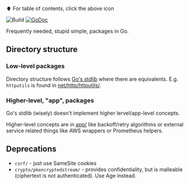 ⬆️ For table of contents, click the above icon

![Build](https://github.com/function61/gokit/workflows/Build/badge.svg)
[![GoDoc](https://img.shields.io/badge/godoc-reference-5272B4.svg?style=for-the-badge)](https://godoc.org/github.com/function61/gokit)

Frequently needed, stupid simple, packages in Go.


Directory structure
-------------------

### Low-level packages

Directory structure follows [Go's stdlib](https://pkg.go.dev/std?tab=packages) where there
are equivalents. E.g. `httputils` is found in [net/http/httputils/](net/http/httputils/).


### Higher-level, "app", packages

Go's stdlib (wisely) doesn't implement higher lervel/app-level concepts.

Higher-level concepts are in [app/](app/) like backoff/retry algorithms or external service
related things like AWS wrappers or Prometheus helpers.


Deprecations
------------

- `csrf/` - just use SameSite cookies
- `crypto/pkencryptedstream/` - provides confidentiality, but is malleable (ciphertext is not authenticated). Use Age instead.
